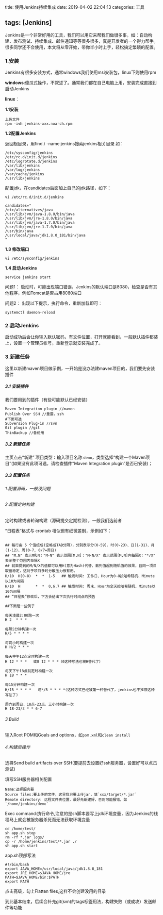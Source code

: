 title: 使用Jenkins持续集成
date: 2019-04-02 22:04:13
categories: 工具

tags: [Jenkins]
---

Jenkins是一个非常好用的工具，我们可以用它来帮我们做很多事，如：自动构建、发布测试、持续集成、邮件通知等等很多很多，真是开发者的一个得力帮手。很多同学还不会使用，本文将从零开始，带你半小时上手，轻松搞定繁琐的配置。
<!-- more -->

### 1.安装

Jenkins有很多安装方式，通常windows我们使用msi安装包，linux下则使用rpm

**windows**:傻瓜式操作，不叙述了。通常我们都在自己电脑上用，安装完成直接到启动Jenkins

**linux**：

**1.1安装**

```
上传文件
rpm -ivh jenkins-xxx.noarch.rpm

```

**1.2配置Jenkins**

返回根目录，用find / -name jenkins搜索jenkins相关目录 如：

```
/etc/sysconfig/jenkins
/etc/rc.d/init.d/jenkins
/etc/logrotate.d/jenkins
/var/lib/jenkins
/var/log/jenkins
/var/cache/jenkins
/usr/lib/jenkins

```

配置jdk，在candidates后面加上自己的jdk路径，如下：

```
vi /etc/rc.d/init.d/jenkins
```

```
candidates="
/etc/alternatives/java
/usr/lib/jvm/java-1.8.0/bin/java
/usr/lib/jvm/jre-1.8.0/bin/java
/usr/lib/jvm/java-1.7.0/bin/java
/usr/lib/jvm/jre-1.7.0/bin/java
/usr/bin/java
/usr/local/java/jdk1.8.0_181/bin/java
"
```

**1.3 修改端口**

```
vi /etc/sysconfig/jenkins
```

**1.4 启动Jenkins**

```
service jenkins start
```

问题1： 启动时，可能出现端口错误，Jenkins的默认端口是8080，检查是否有其他程序，例如Tomcat是否占用8080端口

问题2： 出现以下提示，执行命令，重新加载即可：

```
systemctl daemon-reload
```



### 2.启动Jenkins

启动成功后会让你输入默认密码，有文件位置，打开就能看到，一般默认插件都装上，设置一个管理员帐号。重新登录就安装完成了。



### 3.新建任务

这里以新建maven项目做示例，一开始是没办法建maven项目的，我们要先安装插件

##### 3.1 安装插件

我们要用到的插件（有些可能默认已经安装）

```
Maven Integration plugin //maven
Publish Over SSH //重要，ssh
#下面可选
Subversion Plug-in //svn
Git plugin //git
ThinBackup //备份用

```

##### 3.2 新建任务

主页点击“新建”
项目类型：输入项目名称 `demo`，类型选择“构建一个Maven项目”(如果没有此项可选，请检查插件“Maven Integration plugin”是否已安装)； 

##### **3.3 配置任务**

###### 1.配置源码，一般没问题

###### 2.配置定时构建

定时构建或者轮询构建（源码提交定期检测），一般我们选前者

“日程表”格式与 crontab 相似但有细微差别，示例如下：

```

## 每行由 5 个值组成(空格或TAB分隔)，分别表示分(0-59)、时(0-23)、日(1-31)、月(1-12)、周(0-7, 0/7=周日)
## "M,N" 表示M和N；"M-N" 表示范围[M,N]；"M-N/X" 表示范围[M,N]内每隔X；"*/X" 表示整个范围内每隔X
## 前面提到的M/N/X的值都可以用H(意为Hash)代替，散列值起到随机值的效果，且同一项目取值稳定，这对于项目多时分散压力很有用。
H/10  H(0-8)  *  *  1-5   ## 触发时间: 工作日、Hour为0~8按哈希随机、Minute以10为间隔
H/10  H       *  *  0,6,7 ## 触发时间: 周末、Hour为全天按哈希随机、Minute以10为间隔
## “日程表”修改后，下方会给出下次执行时间点的预告

##下面是一些例子

每天凌晨2:00跑一次 
H 2  * * *

每隔5分钟构建一次
H/5 * * * *

每两小时构建一次
H H/2 * * *

每天中午12点定时构建一次
H 12 * * *   或0 12 * * *（0这种写法也被H替代了）

每天下午18点前定时构建一次
H 18 * * *
 
每15分钟构建一次
H/15 * * * *   或*/5 * * * *(这种方式已经被第一种替代了，jenkins也不推荐这种写法了)
 
周六到周日，18点-23点，三小时构建一次
H 18-23/3 * * 6-7

```

###### 3.Build

输入Root POM和Goals and options，如`pom.xml`和`clean install`

###### 4.构建后操作

选择Send build artifacts over SSH(要提前去设置好ssh服务器，设置好可以点击测试)

填写SSH服务器相关配置

```
Name:选择服务器
Source files:要上传的文件，这里我只要上传jar，填`xxx/target/*.jar`
Remote directory: 远程文件夹位置，最好先新建好，否则可能报错，如`/home/jenkins/demo`

```

Exec command:执行命令,注意的是sh脚本要写上jdk环境变量，因为Jenkins的线程马上就会被服务器杀死而无法获取环境变量

```
cd /home/test/
sh app.sh stop
rm -rf *.jar logs/
cp -r /home/jenkins/test/*.jar ./
sh app.sh start
```

app.sh顶部写法

```
#!/bin/bash
export JAVA_HOME=/usr/local/java/jdk1.8.0_181
export JRE_HOME=$JAVA_HOME/jre
PATH=$JAVA_HOME/bin:$PATH
export PATH

```

点击高级，勾上Flatten files,这样不会创建没用的目录

到此基本结束，后续会补充git(svn)的tags标签用法，构建失败（或成攻）发送邮件等功能